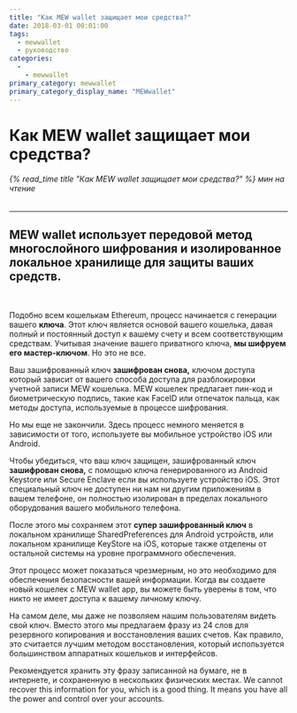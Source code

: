 ```yaml
---
title: "Как MEW wallet защищает мои средства?"
date: 2018-03-01 00:01:00
tags:
  - mewwallet
  - руководство
categories:
  - 
    - mewwallet
primary_category: mewwallet
primary_category_display_name: "MEWwallet"
---
```


# **Как MEW wallet защищает мои средства?**

###### {% read_time title "Как MEW wallet защищает мои средства?" %} мин на чтение

* * *

## MEW wallet использует передовой метод многослойного шифрования и изолированное локальное хранилище для защиты ваших средств.

<br>

Подобно всем кошелькам Ethereum, процесс начинается с генерации вашего **ключа**. Этот ключ является основой вашего кошелька, давая полный и постоянный доступ к вашему счету и всем соответствующим средствам. Учитывая значение вашего приватного ключа, **мы шифруем его мастер-ключом**. Но это не все.

Ваш зашифрованный ключ **зашифрован снова,** ключом доступа который зависит от вашего способа доступа для разблокировки учетной записи MEW кошелька. MEW кошелек предлагает пин-код и биометрическую подпись, такие как FaceID или отпечаток пальца, как методы доступа, используемые в процессе шифрования.

Но мы еще не закончили. Здесь процесс немного меняется в зависимости от того, используете вы мобильное устройство iOS или Android.

Чтобы убедиться, что ваш ключ защищен, зашифрованный ключ **зашифрован снова,** с помощью ключа генерированного из Android Keystore или Secure Enclave если вы используете устройство iOS. Этот специальный ключ не доступен ни нам ни другим приложениям в вашем телефоне, он полностью изолирован в пределах локального оборудования вашего мобильного телефона.

После этого мы сохраняем этот **супер зашифрованный ключ** в локальном хранилище SharedPreferences для Android устройств, или локальном хранилище KeyStore на iOS, которые также отделены от остальной системы на уровне программного обеспечения.

Этот процесс может показаться чрезмерным, но это необходимо для обеспечения безопасности вашей информации. Когда вы создаете новый кошелек с MEW wallet app, вы можете быть уверены в том, что никто не имеет доступа к вашему личному ключу.

На самом деле, мы даже не позволяем нашим пользователям видеть свой ключ. Вместо этого мы предлагаем фразу из 24 слов для резервного копирования и восстановления ваших счетов. Как правило, это считается лучшим методом восстановления, который используется большинством аппаратных кошельков и интерфейсов.

Рекомендуется хранить эту фразу записанной на бумаге, не в интернете, и сохраненную в нескольких физических местах. We cannot recover this information for you, which is a good thing. It means you have all the power and control over your accounts.
